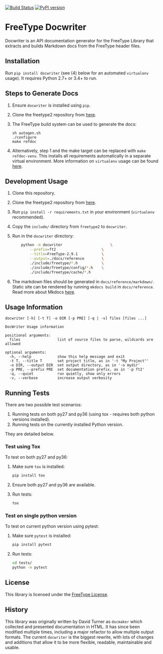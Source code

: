 [![Build Status](https://travis-ci.org/freetype/docwriter.svg?branch=master)](https://travis-ci.org/freetype/docwriter)
[![PyPI version](https://badge.fury.io/py/docwriter.svg)](https://pypi.org/project/docwriter/)

# FreeType Docwriter

Docwriter is an API documentation generator for the FreeType Library that extracts and builds Markdown docs from the FreeType header files.

## Installation

Run `pip install docwriter` (see (4) below for an automated `virtualenv` usage). It requires Python 2.7+ or 3.4+ to run.

## Steps to Generate Docs
1.  Ensure `docwriter` is installed using `pip`.
2.  Clone the freetype2 repository from [here](http://git.savannah.gnu.org/cgit/freetype/freetype2.git/).
3.  The FreeType build system can be used to generate the docs:

    ```
    sh autogen.sh
    ./configure
    make refdoc
    ```
4. Alternatively, step 1 and the make target can be replaced with `make refdoc-venv`. This installs all requirements automatically in a separate virtual environment. More information on `virtualenv` usage can be found [here](http://git.savannah.gnu.org/cgit/freetype/freetype2.git/tree/docs/reference/README).

## Development Usage
1.  Clone this repository.
2.  Clone the freetype2 repository from [here](http://git.savannah.gnu.org/cgit/freetype/freetype2.git/).
3.  Run `pip install -r requirements.txt` in your environment (`virtualenv` recommended).
4.  Copy the `include/` directory from `freetype2` to `docwriter`.
5.  Run in the `docwriter` directory:

    ```bash
		python -m docwriter                      \
			--prefix=ft2                     \
			--title=FreeType-2.9.1           \
			--output=./docs/reference        \
			./include/freetype/*.h           \
			./include/freetype/config/*.h    \
			./include/freetype/cache/*.h
    ```
6.  The markdown files should be generated in `docs/reference/markdown/`. Static site can be rendered by running `mkdocs build` in `docs/reference`. Read more about Mkdocs [here](https://www.mkdocs.org/#building-the-site).

## Usage Information

```
docwriter [-h] [-t T] -o DIR [-p PRE] [-q | -v] files [files ...]

DocWriter Usage information

positional arguments:
  files                 list of source files to parse, wildcards are allowed

optional arguments:
  -h, --help            show this help message and exit
  -t T, --title T       set project title, as in '-t "My Project"'
  -o DIR, --output DIR  set output directory, as in '-o mydir'
  -p PRE, --prefix PRE  set documentation prefix, as in '-p ft2'
  -q, --quiet           run quietly, show only errors
  -v, --verbose         increase output verbosity
```

## Running Tests

There are two possible test scenarios:

1. Running tests on both py27 and py36 (using tox - requires both python versions installed).
2. Running tests on the currently installed Python version.

They are detailed below.

### Test using Tox

To test on both py27 and py36:

1.  Make sure `tox` is installed:
    ```bash
    pip install tox
    ```

2.  Ensure both py27 and py36 are available.

3.  Run tests:
    ```bash
    tox
    ```

### Test on single python version

To test on current python version using pytest:

1.  Make sure `pytest` is installed:
    ```bash
    pip install pytest
    ```

2.  Run tests:
    ```bash
    cd tests/
    python -m pytest
    ```

## License

This library is licensed under the [FreeType License](https://www.freetype.org/license.html).

## History

This library was originally written by David Turner as `docmaker` which collected and presented
documentation in HTML. It has since been modified multiple times, including a major refactor
to allow multiple output formats. The current `docwriter` is the biggest rewrite, with lots of
changes and additions that allow it to be more flexible, readable, maintainable and usable.
